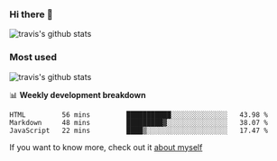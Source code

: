 ### Hi there 👋

<!--
**HondryTravis/HondryTravis** is a ✨ _special_ ✨ repository because its `README.md` (this file) appears on your GitHub profile.

Here are some ideas to get you started:

- 🔭 I’m currently working on ...
- 🌱 I’m currently learning ...
- 👯 I’m looking to collaborate on ...
- 🤔 I’m looking for help with ...
- 💬 Ask me about ...
- 📫 How to reach me: ...
- 😄 Pronouns: ...
- ⚡ Fun fact: ...
-->

![travis's github stats](https://github-readme-stats.vercel.app/api?username=HondryTravis&hide=stars)
### Most used
![travis's github stats](https://github-readme-stats.anuraghazra1.vercel.app/api/top-langs/?username=HondryTravis&layout=compact&hide_title=true)

📊 **Weekly development breakdown**

<!--START_SECTION:waka-->
```text
HTML         56 mins         ███████████░░░░░░░░░░░░░░   43.98 % 
Markdown     48 mins         █████████▓░░░░░░░░░░░░░░░   38.07 % 
JavaScript   22 mins         ████▒░░░░░░░░░░░░░░░░░░░░   17.47 % 
```
<!--END_SECTION:waka-->

If you want to know more, check out it [about myself](https://hondrytravis.github.io/)
